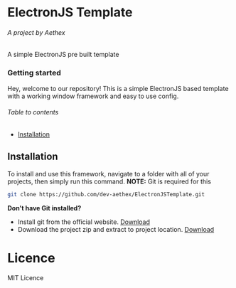 # ElectronJS Template
###### A project by Aethex

A simple ElectronJS pre built template

### Getting started
Hey, welcome to our repository! This is a simple ElectronJS based template with a working window framework and easy to use config.

###### Table to contents
 - [Installation](#installation)

## Installation
To install and use this framework, navigate to a folder with all of your projects, then simply run this command.
**NOTE:** Git is required for this
```bash
git clone https://github.com/dev-aethex/ElectronJSTemplate.git
```

**Don't have Git installed?**
 - Install git from the official website. [Download](https://git-scm.com/downloads)
 - Download the project zip and extract to project location. [Download](https://github.com/dev-aethex/ElectronJSTemplate/archive/refs/heads/main.zip)

# Licence
MIT Licence